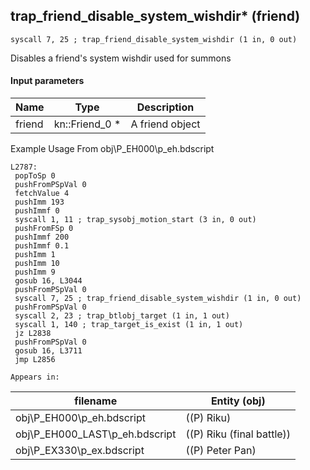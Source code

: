 ## trap_friend_disable_system_wishdir* (friend)

`syscall 7, 25 ; trap_friend_disable_system_wishdir (1 in, 0 out)`

Disables a friend's system wishdir used for summons

#### Input parameters
| Name | Type | Description
|------|------|------------
| friend   | kn::Friend_0 *   | A friend object


Example Usage From obj\P_EH000\p_eh.bdscript
```plaintext
L2787:
 popToSp 0
 pushFromPSpVal 0
 fetchValue 4
 pushImm 193
 pushImmf 0
 syscall 1, 11 ; trap_sysobj_motion_start (3 in, 0 out)
 pushFromFSp 0
 pushImmf 200
 pushImmf 0.1
 pushImm 1
 pushImm 10
 pushImm 9
 gosub 16, L3044
 pushFromPSpVal 0
 syscall 7, 25 ; trap_friend_disable_system_wishdir (1 in, 0 out)
 pushFromPSpVal 0
 syscall 2, 23 ; trap_btlobj_target (1 in, 1 out)
 syscall 1, 140 ; trap_target_is_exist (1 in, 1 out)
 jz L2838
 pushFromPSpVal 0
 gosub 16, L3711
 jmp L2856
```





	Appears in:
| filename | Entity (obj)
|----------|-------------
| obj\P_EH000\p_eh.bdscript       | ((P) Riku)          
| obj\P_EH000_LAST\p_eh.bdscript       | ((P) Riku (final battle))          
| obj\P_EX330\p_ex.bdscript       | ((P) Peter Pan)          



